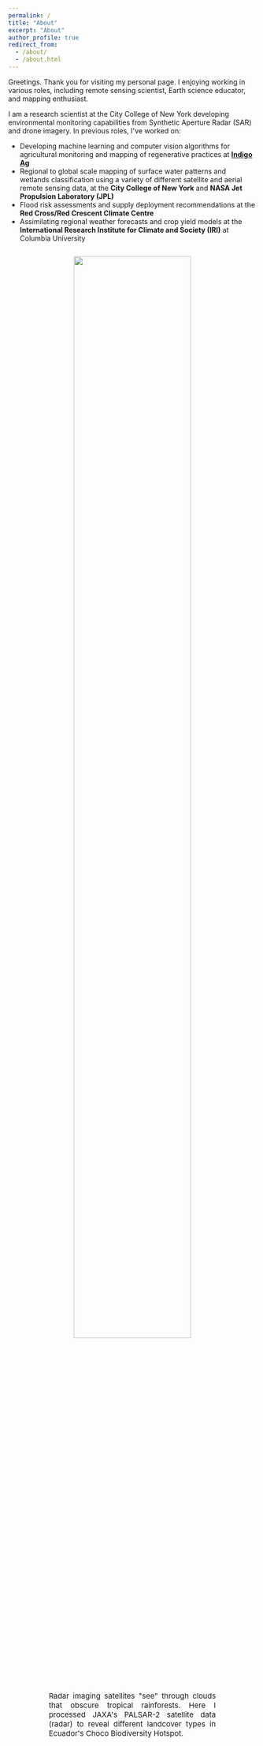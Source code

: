 ```yaml
---
permalink: /
title: "About"
excerpt: "About"
author_profile: true
redirect_from: 
  - /about/
  - /about.html
---
```


Greetings. Thank you for visiting my personal page. I enjoying working in various roles, including remote sensing scientist, Earth science educator, and mapping enthusiast.

I am a research scientist at the City College of New York developing environmental monitoring capabilities from Synthetic Aperture Radar (SAR) and drone imagery. In previous roles, I've worked on:

* Developing machine learning and computer vision algorithms for agricultural monitoring and mapping of regenerative practices at **[Indigo Ag](https://www.indigoag.com/)**
* Regional to global scale mapping of surface water patterns and wetlands classification using a variety of different satellite and aerial remote sensing data, at the **City College of New York** and **NASA Jet Propulsion Laboratory (JPL)**
* Flood risk assessments and supply deployment recommendations at the **Red Cross/Red Crescent Climate Centre**
* Assimilating regional weather forecasts and crop yield models at the **International Research Institute for Climate and Society (IRI)** at Columbia University

<!--You can learn more about some of my current and former open-source research projects [here](https://katjensen.github.io/research)-->

<div style="text-align:center;">
    <figure style="display:inline-block;">
        <img src="images/siteoverview2.gif" style="width: 75%;">
        <figcaption style="font-size: 15px; max-width: 80%; text-align:justify; margin: 0 auto; margin-top: -15px;">Radar imaging satellites "see" through clouds that obscure tropical rainforests. Here I processed JAXA's PALSAR-2 satellite data (radar) to reveal different landcover types in Ecuador's Choco Biodiversity Hotspot.</figcaption>
    </figure>
</div>


